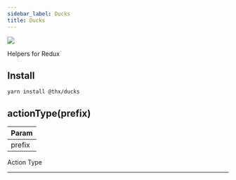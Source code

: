 ```yaml
---
sidebar_label: Ducks
title: Ducks
---
```


[![](assets/coverage/ducks/coverage.svg)](assets/coverage/ducks/index.html)

Helpers for Redux

## Install
```
yarn install @thx/ducks
```
<a name="actionType"></a>

## actionType(prefix)

| Param |
| --- |
| prefix | 

Action Type


* * *

